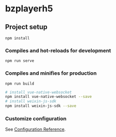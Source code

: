 # bzplayerh5

## Project setup
```
npm install
```

### Compiles and hot-reloads for development
```
npm run serve
```

### Compiles and minifies for production
```
npm run build
```



``` bash
# install vue-native-websocket
npm install vue-native-websocket --save
# install weixin-js-sdk
npm install weixin-js-sdk --save
```

### Customize configuration
See [Configuration Reference](https://cli.vuejs.org/config/).
